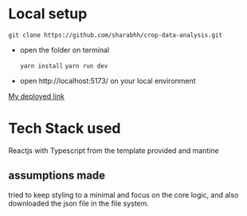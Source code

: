 # Local setup

    git clone https://github.com/sharabhh/crop-data-analysis.git
- open the folder on terminal

    `yarn install`
    `yarn run dev`
- open http://localhost:5173/ on your local environment


[My deployed link](https://legendary-cobbler-f27f57.netlify.app/)

# Tech Stack used

Reactjs with Typescript from the template provided and mantine

## assumptions made

tried to keep styling to a minimal and focus on the core logic, and also downloaded the json file in the file system. 

